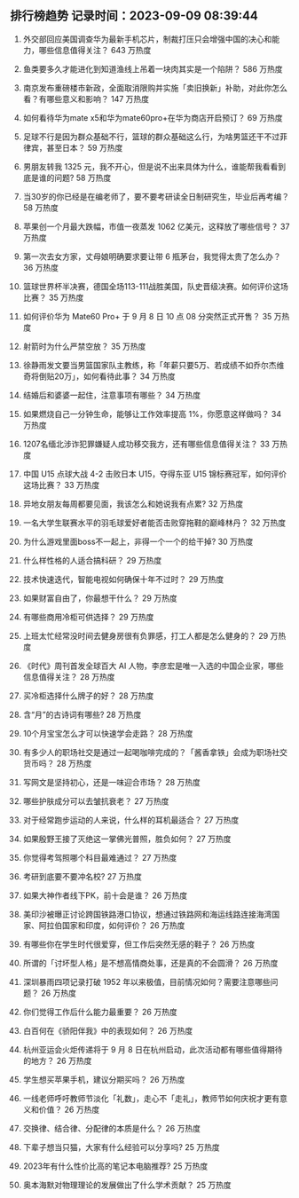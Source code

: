 
## 排行榜趋势 记录时间：2023-09-09 08:39:44
  
  1. 外交部回应美国调查华为最新手机芯片，制裁打压只会增强中国的决心和能力，哪些信息值得关注？ 643 万热度
    
  2. 鱼类要多久才能进化到知道渔线上吊着一块肉其实是一个陷阱？ 586 万热度
    
  3. 南京发布重磅楼市新政，全面取消限购并实施「卖旧换新」补助，对此你怎么看？有哪些意义和影响？ 147 万热度
    
  4. 如何看待华为mate x5和华为mate60pro+在华为商店开启预订？ 69 万热度
    
  5. 足球不行是因为群众基础不行，篮球的群众基础这么行，为啥男篮还干不过菲律宾，甚至日本？ 59 万热度
    
  6. 男朋友转我 1325 元，我不开心，但是说不出来具体为什么，谁能帮我看看到底是谁的问题? 58 万热度
    
  7. 当30岁的你已经是在编老师了，要不要考研读全日制研究生，毕业后再考编？ 58 万热度
    
  8. 苹果创一个月最大跌幅，市值一夜蒸发 1062 亿美元，这释放了哪些信号？ 37 万热度
    
  9. 第一次去女方家，丈母娘明确要求要让带 6 瓶茅台，我觉得太贵了怎么办？ 36 万热度
    
  10. 篮球世界杯半决赛，德国全场113-111战胜美国，队史晋级决赛。如何评价这场比赛？ 35 万热度
    
  11. 如何评价华为 Mate60 Pro+ 于 9 月 8 日 10 点 08 分突然正式开售？ 35 万热度
    
  12. 射箭时为什么严禁空放？ 35 万热度
    
  13. 徐静雨发文要当男篮国家队主教练，称「年薪只要5万、若成绩不如乔尔杰维奇将倒贴20万」，如何看待此事？ 34 万热度
    
  14. 结婚后和婆婆一起住，注意事项有哪些？ 34 万热度
    
  15. 如果燃烧自己一分钟生命，能够让工作效率提高 1%，你愿意这样做吗？ 34 万热度
    
  16. 1207名缅北涉诈犯罪嫌疑人成功移交我方，还有哪些信息值得关注？ 33 万热度
    
  17. 中国 U15 点球大战 4-2 击败日本 U15，夺得东亚 U15 锦标赛冠军，如何评价这场比赛？ 33 万热度
    
  18. 异地女朋友每周都要见面，我该怎么和她说我有点累? 32 万热度
    
  19. 一名大学生联赛水平的羽毛球爱好者能否击败穿拖鞋的巅峰林丹？ 32 万热度
    
  20. 为什么游戏里面boss不一起上，非得一个一个的给干掉? 30 万热度
    
  21. 什么样性格的人适合搞科研？ 29 万热度
    
  22. 技术快速迭代，智能电视如何确保十年不过时？ 29 万热度
    
  23. 如果财富自由了，你最想干什么？ 29 万热度
    
  24. 有哪些商用冷柜可供选择？ 29 万热度
    
  25. 上班太忙经常没时间去健身房很有负罪感，打工人都是怎么健身的？ 29 万热度
    
  26. 《时代》周刊首发全球百大 AI 人物，李彦宏是唯一入选的中国企业家，哪些信息值得关注？ 28 万热度
    
  27. 买冷柜选择什么牌子的好？ 28 万热度
    
  28. 含“月”的古诗词有哪些? 28 万热度
    
  29. 10个月宝宝怎么才可以快速学会走路？ 28 万热度
    
  30. 有多少人的职场社交是通过一起喝咖啡完成的？「酱香拿铁」会成为职场社交货币吗？ 28 万热度
    
  31. 写网文是坚持初心，还是一味迎合市场？ 28 万热度
    
  32. 哪些护肤成分可以去皱抗衰老？ 27 万热度
    
  33. 对于经常跑步运动的人来说，什么样的耳机最适合？ 27 万热度
    
  34. 如果殷野王接了灭绝这一掌佛光普照，胜负如何？ 27 万热度
    
  35. 你觉得考驾照哪个科目最难通过？ 27 万热度
    
  36. 考研到底要不要冲名校? 27 万热度
    
  37. 如果大神作者线下PK，前十会是谁？ 26 万热度
    
  38. 美印沙被曝正讨论跨国铁路港口协议，想通过铁路网和海运线路连接海湾国家、阿拉伯国家和印度，如何评价？ 26 万热度
    
  39. 有哪些你在学生时代很爱穿，但工作后突然无感的鞋子？ 26 万热度
    
  40. 所谓的「讨坏型人格」是不想高情商处事，还是真的不会圆滑？ 26 万热度
    
  41. 深圳暴雨四项记录打破 1952 年以来极值，目前情况如何？需要注意哪些问题？ 26 万热度
    
  42. 你们觉得工作后什么能力最重要？ 26 万热度
    
  43. 白百何在《骄阳伴我》中的表现如何？ 26 万热度
    
  44. 杭州亚运会火炬传递将于 9 月 8 日在杭州启动，此次活动都有哪些值得期待的地方？ 26 万热度
    
  45. 学生想买苹果手机，建议分期买吗？ 26 万热度
    
  46. 一线老师呼吁教师节淡化「礼数」，走心不「走礼」，教师节如何庆祝才更有意义和价值？ 26 万热度
    
  47. 交换律、结合律、分配律的本质是什么？ 26 万热度
    
  48. 下辈子想当只猫，大家有什么经验可以分享吗? 25 万热度
    
  49. 2023年有什么性价比高的笔记本电脑推荐? 25 万热度
    
  50. 奥本海默对物理理论的发展做出了什么学术贡献？ 25 万热度
    